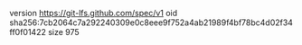 version https://git-lfs.github.com/spec/v1
oid sha256:7cb2064c7a292240309e0c8eee9f752a4ab21989f4bf78bc4d02f34ff0f01422
size 975
